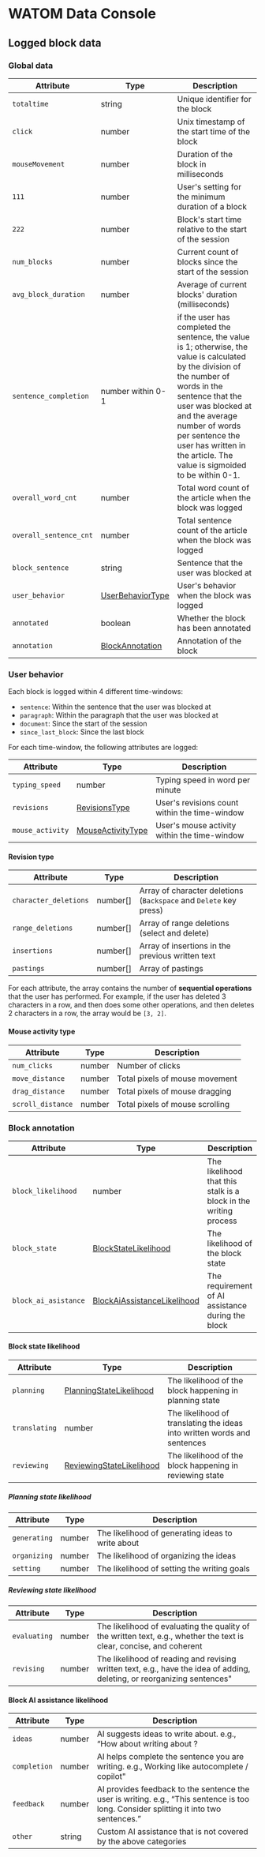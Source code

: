 # WATOM Data Console

## Logged block data

### Global data

| Attribute              | Type                                 | Description                                                                                                                                                                                                                                                                                               |
|------------------------| ------------------------------------ | --------------------------------------------------------------------------------------------------------------------------------------------------------------------------------------------------------------------------------------------------------------------------------------------------------- |
| `totaltime`            | string                               | Unique identifier for the block                                                                                                                                                                                                                                                                           |
| `click`                | number                               | Unix timestamp of the start time of the block                                                                                                                                                                                                                                                             |
| `mouseMovement`        | number                               | Duration of the block in milliseconds                                                                                                                                                                                                                                                                     |
| `111`                  | number                               | User's setting for the minimum duration of a block                                                                                                                                                                                                                                                        |
| `222`                  | number                               | Block's start time relative to the start of the session                                                                                                                                                                                                                                                   |
| `num_blocks`           | number                               | Current count of blocks since the start of the session                                                                                                                                                                                                                                                    |
| `avg_block_duration`   | number                               | Average of current blocks' duration (milliseconds)                                                                                                                                                                                                                                                        |
| `sentence_completion`  | number within 0-1                    | if the user has completed the sentence, the value is 1; otherwise, the value is calculated by the division of the number of words in the sentence that the user was blocked at and the average number of words per sentence the user has written in the article. The value is sigmoided to be within 0-1. |
| `overall_word_cnt`     | number                               | Total word count of the article when the block was logged                                                                                                                                                                                                                                                 |
| `overall_sentence_cnt` | number                               | Total sentence count of the article when the block was logged                                                                                                                                                                                                                                             |
| `block_sentence`       | string                               | Sentence that the user was blocked at                                                                                                                                                                                                                                                                     |
| `user_behavior`        | [UserBehaviorType](#user-behavior)   | User's behavior when the block was logged                                                                                                                                                                                                                                                                 |
| `annotated`            | boolean                              | Whether the block has been annotated                                                                                                                                                                                                                                                                      |
| `annotation`           | [BlockAnnotation](#block-annotation) | Annotation of the block                                                                                                                                                                                                                                                                                   |

### User behavior

Each block is logged within 4 different time-windows:

- `sentence`: Within the sentence that the user was blocked at
- `paragraph`: Within the paragraph that the user was blocked at
- `document`: Since the start of the session
- `since_last_block`: Since the last block

For each time-window, the following attributes are logged:

| Attribute        | Type                                      | Description                                   |
| ---------------- | ----------------------------------------- | --------------------------------------------- |
| `typing_speed`   | number                                    | Typing speed in word per minute               |
| `revisions`      | [RevisionsType](#revision-type)           | User's revisions count within the time-window |
| `mouse_activity` | [MouseActivityType](#mouse-activity-type) | User's mouse activity within the time-window  |

<!-- Revision type -->

#### Revision type

| Attribute             | Type     | Description                                                       |
| --------------------- | -------- | ----------------------------------------------------------------- |
| `character_deletions` | number[] | Array of character deletions (`Backspace` and `Delete` key press) |
| `range_deletions`     | number[] | Array of range deletions (select and delete)                      |
| `insertions`          | number[] | Array of insertions in the previous written text                  |
| `pastings`            | number[] | Array of pastings                                                 |

For each attribute, the array contains the number of **sequential operations** that the user has performed. For example, if the user has deleted 3 characters in a row, and then does some other operations, and then deletes 2 characters in a row, the array would be `[3, 2]`.

<!-- Mouse activity type -->

#### Mouse activity type

| Attribute         | Type   | Description                     |
| ----------------- | ------ | ------------------------------- |
| `num_clicks`      | number | Number of clicks                |
| `move_distance`   | number | Total pixels of mouse movement  |
| `drag_distance`   | number | Total pixels of mouse dragging  |
| `scroll_distance` | number | Total pixels of mouse scrolling |

### Block annotation

| Attribute            | Type                                                           | Description                                                      |
| -------------------- | -------------------------------------------------------------- | ---------------------------------------------------------------- |
| `block_likelihood`   | number                                                         | The likelihood that this stalk is a block in the writing process |
| `block_state`        | [BlockStateLikelihood](#block-state-likelihood)                | The likelihood of the block state                                |
| `block_ai_asistance` | [BlockAiAssistanceLikelihood](#block-ai-assistance-likelihood) | The requirement of AI assistance during the block                |

#### Block state likelihood

| Attribute     | Type                                                    | Description                                                              |
| ------------- | ------------------------------------------------------- | ------------------------------------------------------------------------ |
| `planning`    | [PlanningStateLikelihood](#planning-state-likelihood)   | The likelihood of the block happening in planning state                  |
| `translating` | number                                                  | The likelihood of translating the ideas into written words and sentences |
| `reviewing`   | [ReviewingStateLikelihood](#reviewing-state-likelihood) | The likelihood of the block happening in reviewing state                 |

##### Planning state likelihood

| Attribute    | Type   | Description                                       |
| ------------ | ------ | ------------------------------------------------- |
| `generating` | number | The likelihood of generating ideas to write about |
| `organizing` | number | The likelihood of organizing the ideas            |
| `setting`    | number | The likelihood of setting the writing goals       |

##### Reviewing state likelihood

| Attribute    | Type   | Description                                                                                                              |
| ------------ | ------ | ------------------------------------------------------------------------------------------------------------------------ |
| `evaluating` | number | The likelihood of evaluating the quality of the written text, e.g., whether the text is clear, concise, and coherent     |
| `revising`   | number | The likelihood of reading and revising written text, e.g., have the idea of adding, deleting, or reorganizing sentences" |

#### Block AI assistance likelihood

| Attribute    | Type   | Description                                                                                                                            |
| ------------ | ------ | -------------------------------------------------------------------------------------------------------------------------------------- |
| `ideas`      | number | AI suggests ideas to write about. e.g., “How about writing about <suggested idea>?                                                     |
| `completion` | number | AI helps complete the sentence you are writing. e.g., Working like autocomplete / copilot"                                             |
| `feedback`   | number | AI provides feedback to the sentence the user is writing. e.g., “This sentence is too long. Consider splitting it into two sentences.” |
| `other`      | string | Custom AI assistance that is not covered by the above categories                                                                       |
